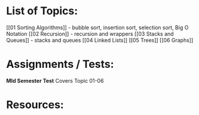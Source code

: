 # List of Topics:
[[01 Sorting Algorithms]] - bubble sort, insertion sort, selection sort, Big O Notation
[[02 Recursion]] - recursion and wrappers
[[03 Stacks and Queues]] - stacks and queues
[[04 Linked Lists]]
[[05 Trees]]
[[06 Graphs]]

# Assignments / Tests:
**MId Semester Test**
Covers Topic 01-06

# Resources:

